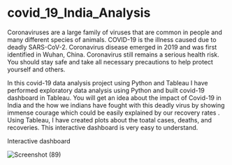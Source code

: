 # covid_19_India_Analysis

Coronaviruses are a large family of viruses that are common in people and many different species of animals. COVID-19 is the illness caused due to deadly SARS-CoV-2. Coronavirus disease emerged in 2019 and was first identified in Wuhan, China. Coronavirus still remains a serious health risk. You should stay safe and take all necessary precautions to help protect yourself and others.

In this covid-19 data analysis project using Python and Tableau I have performed exploratory data analysis using Python and built covid-19 dashboard in Tableau. You will get an idea about the impact of Covid-19 in India and the how we indians have fought with this deadly virus by showing immense courage which could be easily explained by our recovery rates . Using Tableau, I have created plots about the  toatal cases, deaths, and recoveries. This interactive dashboard is very easy to understand. 


Interactive dashboard

![Screenshot (89)](https://user-images.githubusercontent.com/99716198/155293623-2fc05b4c-9eeb-4fe2-b7a7-5046b229fc3c.png)
